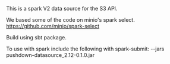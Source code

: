 This is a spark V2 data source for the S3 API.

We based some of the code on minio's spark select.
https://github.com/minio/spark-select

Build using sbt package.

To use with spark include the following with spark-submit:
--jars pushdown-datasource_2.12-0.1.0.jar

